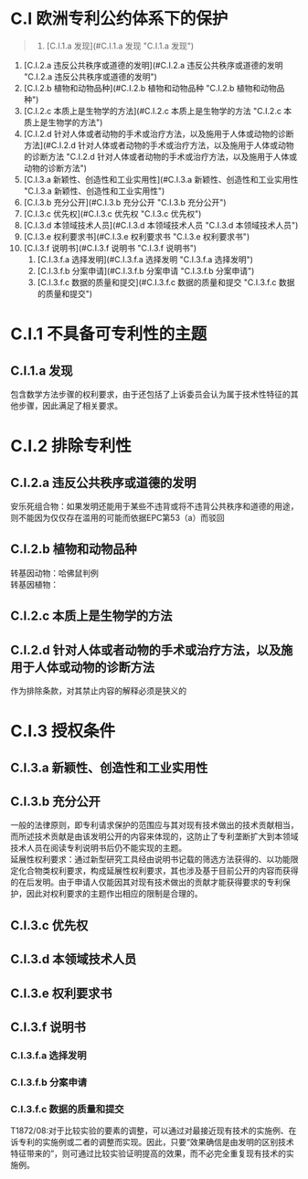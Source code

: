 # C.I  欧洲专利公约体系下的保护

>1. [C.I.1.a 发现](#C.I.1.a 发现 "C.I.1.a 发现")
1. [C.I.2.a 违反公共秩序或道德的发明](#C.I.2.a 违反公共秩序或道德的发明 "C.I.2.a 违反公共秩序或道德的发明")
1. [C.I.2.b 植物和动物品种](#C.I.2.b 植物和动物品种 "C.I.2.b 植物和动物品种")
1. [C.I.2.c 本质上是生物学的方法](#C.I.2.c 本质上是生物学的方法 "C.I.2.c 本质上是生物学的方法")
1. [C.I.2.d 针对人体或者动物的手术或治疗方法，以及施用于人体或动物的诊断方法](#C.I.2.d 针对人体或者动物的手术或治疗方法，以及施用于人体或动物的诊断方法 "C.I.2.d 针对人体或者动物的手术或治疗方法，以及施用于人体或动物的诊断方法")
1. [C.I.3.a 新颖性、创造性和工业实用性](#C.I.3.a 新颖性、创造性和工业实用性 "C.I.3.a 新颖性、创造性和工业实用性")
1. [C.I.3.b 充分公开](#C.I.3.b 充分公开 "C.I.3.b 充分公开")
1. [C.I.3.c 优先权](#C.I.3.c 优先权 "C.I.3.c 优先权")
1. [C.I.3.d 本领域技术人员](#C.I.3.d 本领域技术人员 "C.I.3.d 本领域技术人员")
1. [C.I.3.e 权利要求书](#C.I.3.e 权利要求书 "C.I.3.e 权利要求书")
1. [C.I.3.f 说明书](#C.I.3.f 说明书 "C.I.3.f 说明书")
	1. [C.I.3.f.a 选择发明](#C.I.3.f.a 选择发明 "C.I.3.f.a 选择发明")
	1. [C.I.3.f.b 分案申请](#C.I.3.f.b 分案申请 "C.I.3.f.b 分案申请")
	1. [C.I.3.f.c 数据的质量和提交](#C.I.3.f.c 数据的质量和提交 "C.I.3.f.c 数据的质量和提交")
 


# C.I.1 不具备可专利性的主题
## C.I.1.a 发现
包含数学方法步骤的权利要求，由于还包括了上诉委员会认为属于技术性特征的其他步骤，因此满足了相关要求。
# C.I.2 排除专利性
## C.I.2.a 违反公共秩序或道德的发明
安乐死组合物：如果发明还能用于某些不违背或将不违背公共秩序和道德的用途，则不能因为仅仅存在滥用的可能而依据EPC第53（a）而驳回
## C.I.2.b 植物和动物品种
转基因动物：哈佛鼠判例  
转基因植物：
## C.I.2.c 本质上是生物学的方法
## C.I.2.d 针对人体或者动物的手术或治疗方法，以及施用于人体或动物的诊断方法
作为排除条款，对其禁止内容的解释必须是狭义的

# C.I.3 授权条件
## C.I.3.a 新颖性、创造性和工业实用性
## C.I.3.b 充分公开
一般的法律原则，即专利请求保护的范围应与其对现有技术做出的技术贡献相当，而所述技术贡献是由该发明公开的内容来体现的，这防止了专利垄断扩大到本领域技术人员在阅读专利说明书后仍不能实现的主题。  
延展性权利要求：通过新型研究工具经由说明书记载的筛选方法获得的、以功能限定化合物类权利要求，构成延展性权利要求，其也涉及基于目前公开的内容而获得的在后发明。由于申请人仅能因其对现有技术做出的贡献才能获得要求的专利保护，因此对权利要求的主题作出相应的限制是合理的。
## C.I.3.c 优先权
## C.I.3.d 本领域技术人员
## C.I.3.e 权利要求书
## C.I.3.f 说明书
### C.I.3.f.a 选择发明


### C.I.3.f.b 分案申请
### C.I.3.f.c 数据的质量和提交

T1872/08:对于比较实验的要素的调整，可以通过对最接近现有技术的实施例、在诉专利的实施例或二者的调整而实现。因此，只要“效果确信是由发明的区别技术特征带来的”，则可通过比较实验证明提高的效果，而不必完全重复现有技术的实施例。  
